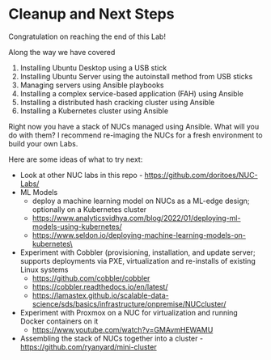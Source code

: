 # Cleanup and Next Steps
Congratulation on reaching the end of this Lab!

Along the way we have covered
1. Installing Ubuntu Desktop using a USB stick
2. Installing Ubuntu Server using the autoinstall method from USB sticks
3. Managing servers using Ansible playbooks
4. Installing a complex service-based application (FAH) using Ansible
5. Installing a distributed hash cracking cluster using Ansible
6. Installing a Kubernetes cluster using Ansible

Right now you have a stack of NUCs managed using Ansible. What will you do with them? I recommend re-imaging the NUCs for a fresh environment to build your own Labs.

Here are some ideas of what to try next:
- Look at other NUC labs in this repo - https://github.com/doritoes/NUC-Labs/
- ML Models
  - deploy a machine learning model on NUCs as a ML-edge design; optionally on a Kubernetes cluster
  - https://www.analyticsvidhya.com/blog/2022/01/deploying-ml-models-using-kubernetes/
  - https://www.seldon.io/deploying-machine-learning-models-on-kubernetes\
- Experiment with Cobbler (provisioning, installation, and update server; supports deployments via PXE, virtualization and re-installs of existing Linux systems
  - https://github.com/cobbler/cobbler
  - https://cobbler.readthedocs.io/en/latest/
  - https://lamastex.github.io/scalable-data-science/sds/basics/infrastructure/onpremise/NUCcluster/
- Experiment with Proxmox on a NUC for virtualization and running Docker containers on it
  - https://www.youtube.com/watch?v=GMAvmHEWAMU
- Assembling the stack of NUCs together into a cluster - https://github.com/ryanyard/mini-cluster
